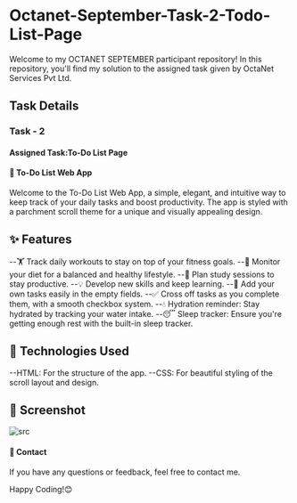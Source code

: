 # Octanet-September-Task-2-Todo-List-Page
Welcome to my OCTANET SEPTEMBER participant repository! In this repository, you'll find my solution to the assigned task given by OctaNet Services Pvt Ltd.

## Task Details

### Task - 2
#### Assigned Task:To-Do List Page
#### 📝 To-Do List Web App
Welcome to the To-Do List Web App, a simple, elegant, and intuitive way to keep track of your daily tasks and boost productivity. The app is styled with a parchment scroll theme for a unique and visually appealing design.

## ✨ Features
--🏋️ Track daily workouts to stay on top of your fitness goals.
--🍎 Monitor your diet for a balanced and healthy lifestyle.
--📖 Plan study sessions to stay productive.
--💡 Develop new skills and keep learning.
--🔲 Add your own tasks easily in the empty fields.
--✅ Cross off tasks as you complete them, with a smooth checkbox system.
--💧 Hydration reminder: Stay hydrated by tracking your water intake.
--😴 Sleep tracker: Ensure you're getting enough rest with the built-in sleep tracker.

## 🚀 Technologies Used
--HTML: For the structure of the app.
--CSS: For beautiful styling of the scroll layout and design.

## 📸 Screenshot
![src](https://github.com/user-attachments/assets/98e291e5-293b-41f5-a5dc-6a05c0ab3749)

#### 📧 Contact

If you have any questions or feedback, feel free to contact me.

Happy Coding!😊

